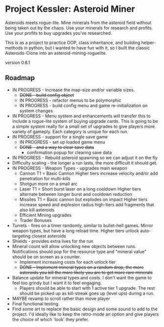 # Project Kessler: Asteroid Miner

Asteroids meets rogue-lite. Mine minerals from the asteroid field without being taken out by the chaos. Use your minerals for research and profits. Use your profits to buy upgrades you've researched.

This is as a project to practice OOP, class inheritance, and building helper-methods in python, but I wanted to have fun with it, so I built the classic Asteroids-Clone into an asteroid-mining-roguelite.

version 0.6.1

## Roadmap
- IN PROGRESS - Increase the map-size and/or variable sizes.
    - ~~DONE - build config object~~
    - IN PROGRESS - refactor menus to be polymorphic
    - IN PROGRESS - build config menu and game re-initialization on system changes
- IN PROGRESS - Menu system and enhancements will transfer this to include a rogue-lite system of buying upgrade cards. This is going to be a simple system really for a small set of upgrades to give players more variety of gameply. Each category is unique for each run.
- IN PROGRESS - support for a single save game
    - IN PROGRESS - set up loaded game menu
    - ~~DONE - and a way to clear save data~~
        - confirmation popup for clearing save data
- IN PROGRESS - Rebuild asteroid spawning so we can adjust it on the fly
- Difficulty scaling - the longer a run lasts, the more difficult it should get.
- IN PROGRESS - Weapon Types - upgrades main weapon
    - Cannon
        T1 = Basic Cannon
        Higher tiers increase velocity and/or add penetration for multi-kills
    - Shotgun 
        more on a small arc
    - Laser
        T1 = Short burst laser on a long cooldown
        Higher tiers alternate between longer burst and cooldown reduction
    - Missiles
        T1 = Basic cannon but explodes on impact
        Higher tiers increase speed and explosion radius high-tiers add fragments that also kill asteroids
    - Efficient Mining upgrades
    - Trader Bonuses
- Turrets - fires on a timer randomly, similar to bullet-hell games. Mirror weapon types, but have a long reload time. Higher tiers unlock auto-targeting closest asteroids
- Shields - provides extra lives for the run
- Mineral count will allow unlocking new objects between runs. Notifications should pop for the resource type and "mineral value" should be on screen as a counter.
    - Implement increasing costs for each unlock tier
    - ~~DONE - Implement mineral types on a random drop, the more asteroids you kill the more likely you are to get more rare minerals~~
- Balance update for mineral types and costs. I don't want the game to feel too grindy but I want it to feel engaging. 
    - Players should be able to start with 1 active tier 1 upgrade. The rest should be picked up as kill-streak goes up (level ups) during a run. 
- MAYBE revamp to scroll rather than move player
- Final functional testing.
- Find some art to replace the basic design and some sound to add to the project. I'd ideally like to keep the retro-mode an option and give players the choice of which 'look' they prefer.